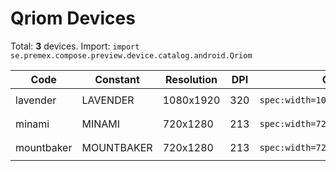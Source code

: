 # Qriom Devices

Total: **3** devices. Import: `import se.premex.compose.preview.device.catalog.android.Qriom`

| Code | Constant | Resolution | DPI | Compose Spec | Preview Usage |
|------|----------|------------|-----|-------------|---------------|
| lavender | LAVENDER | 1080x1920 | 320 | `spec:width=1080px,height=1920px,dpi=320` | `@Preview(device = Qriom.LAVENDER)` |
| minami | MINAMI | 720x1280 | 213 | `spec:width=720px,height=1280px,dpi=213` | `@Preview(device = Qriom.MINAMI)` |
| mountbaker | MOUNTBAKER | 720x1280 | 213 | `spec:width=720px,height=1280px,dpi=213` | `@Preview(device = Qriom.MOUNTBAKER)` |

<!-- Generated automatically. Do not edit manually. -->
